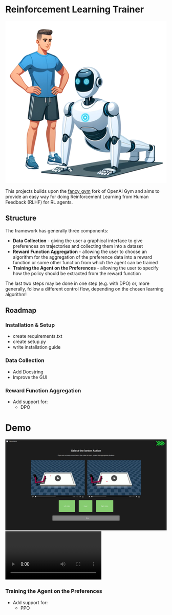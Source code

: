 # Reinforcement Learning Trainer

![logo](https://github.com/kayendns/RLTrainer/blob/master/logo.png)

This projects builds upon the [fancy_gym](https://github.com/ALRhub/fancy_gym) fork of OpenAI Gym and aims to provide an easy way for doing Reinforcement Learning from Human Feedback (RLHF) for RL agents.

## Structure

The framework has generally three components:

- **Data Collection** - giving the user a graphical interface to give preferences on trajectories and collecting them into a dataset
- **Reward Function Aggregation** - allowing the user to choose an algorithm for the aggregation of the preference data into a reward function or some other function from which the agent can be trained
- **Training the Agent on the Preferences** - allowing the user to specify how the policy should be extracted from the reward function

The last two steps may be done in one step (e.g. with DPO) or, more generally, follow a different control flow, depending on the chosen learning algorithm!

## Roadmap

### Installation & Setup
- create requirements.txt
- create setup.py
- write installation guide

### Data Collection
- Add Docstring
- Improve the GUI

### Reward Function Aggregation
- Add support for:
    - DPO
# Demo
![demo-png](https://github.com/kayendns/RLTrainer/blob/master/demo.png)
![Click here to download a demo video!](https://github.com/kayendns/RLTrainer/blob/master/demo.mkv)


### Training the Agent on the Preferences
- Add support for:
    - PPO
